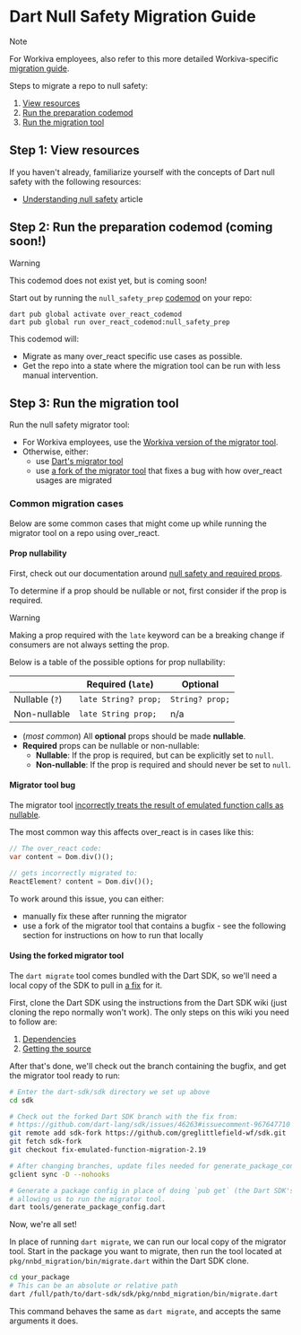 # Dart Null Safety Migration Guide

> [!NOTE]
> For Workiva employees, also refer to this more detailed Workiva-specific [migration guide](https://github.com/Workiva/dart_null_tools/blob/master/workiva_migration_guide.md).

Steps to migrate a repo to null safety:

1. [View resources](#step-1-view-resources)
1. [Run the preparation codemod](#step-2-run-the-preparation-codemod-coming-soon)
1. [Run the migration tool](#step-3-run-the-migration-tool)

## Step 1: View resources

If you haven't already, familiarize yourself with the concepts of Dart null safety with the following resources:

- [Understanding null safety](https://dart.dev/null-safety/understanding-null-safety) article 

<!-- TODO - add links to over_react null safety documentation once it exists -->

## Step 2: Run the preparation codemod (coming soon!)

<!-- TODO - update this section once we release the `null_safety_prep` codemod. -->

> [!WARNING]
> This codemod does not exist yet, but is coming soon!

Start out by running the `null_safety_prep` [codemod][orcm] on your repo:

```
dart pub global activate over_react_codemod
dart pub global run over_react_codemod:null_safety_prep
```

This codemod will:
- Migrate as many over_react specific use cases as possible.
- Get the repo into a state where the migration tool can be run with less manual intervention.

## Step 3: Run the migration tool

Run the null safety migrator tool:

- For Workiva employees, use the [Workiva version of the migrator tool](https://github.com/Workiva/wnnbd?tab=readme-ov-file#migrating-a-package).
- Otherwise, either:
  - use [Dart's migrator tool](https://dart.dev/null-safety/migration-guide#migration-tool)
  - use [a fork of the migrator tool](#migrator-tool-bug) that fixes a bug with how over_react usages are migrated

### Common migration cases

Below are some common cases that might come up while running the migrator tool on a repo using over_react.

#### Prop nullability

First, check out our documentation around [null safety and required props](../null_safety_and_required_props.md).

To determine if a prop should be nullable or not, first consider if the prop is required.

> [!WARNING]
> Making a prop required with the `late` keyword can be a breaking change if consumers are not always setting the prop.

Below is a table of the possible options for prop nullability:

|                | Required (`late`)    | Optional        |
|----------------|----------------------|-----------------|
| Nullable (`?`) | `late String? prop;` | `String? prop;` |
| Non-nullable   | `late String prop;`  | n/a             |

- (_most common_) All **optional** props should be made **nullable**.
- **Required** props can be nullable or non-nullable:
  - **Nullable**: If the prop is required, but can be explicitly set to `null`.
  - **Non-nullable**: If the prop is required and should never be set to `null`.

#### Migrator tool bug

The migrator tool [incorrectly treats the result of emulated function calls as nullable](https://github.com/dart-lang/sdk/issues/46263).

The most common way this affects over_react is in cases like this:
```dart
// The over_react code:
var content = Dom.div()();

// gets incorrectly migrated to:
ReactElement? content = Dom.div()();
```

To work around this issue, you can either:
- manually fix these after running the migrator
- use a fork of the migrator tool that contains a bugfix - see the following section for instructions on how to run that locally

#### Using the forked migrator tool

The `dart migrate` tool comes bundled with the Dart SDK, so we'll need a local copy of the SDK to pull in [a fix](https://github.com/dart-lang/sdk/issues/46263#issuecomment-967647710) for it.

First, clone the Dart SDK using the instructions from the Dart SDK wiki (just cloning the repo normally won't work). The only steps on this wiki you need to follow are:
1. [Dependencies](https://github.com/dart-lang/sdk/wiki/Building#dependencies)
2. [Getting the source](https://github.com/dart-lang/sdk/wiki/Building#source)

After that's done, we'll check out the branch containing the bugfix, and get the migrator tool ready to run:
```sh
# Enter the dart-sdk/sdk directory we set up above
cd sdk

# Check out the forked Dart SDK branch with the fix from:
# https://github.com/dart-lang/sdk/issues/46263#issuecomment-967647710
git remote add sdk-fork https://github.com/greglittlefield-wf/sdk.git
git fetch sdk-fork
git checkout fix-emulated-function-migration-2.19

# After changing branches, update files needed for generate_package_config  
gclient sync -D --nohooks

# Generate a package config in place of doing `pub get` (the Dart SDK's package setup is special),
# allowing us to run the migrator tool.
dart tools/generate_package_config.dart
```

Now, we're all set!

In place of running `dart migrate`, we can run our local copy of the migrator tool. Start in the package you want to migrate, then run the tool located at `pkg/nnbd_migration/bin/migrate.dart` within the Dart SDK clone.
```sh
cd your_package
# This can be an absolute or relative path
dart /full/path/to/dart-sdk/sdk/pkg/nnbd_migration/bin/migrate.dart
```

This command behaves the same as `dart migrate`, and accepts the same arguments it does. 


[orcm]: https://github.com/Workiva/over_react_codemod
